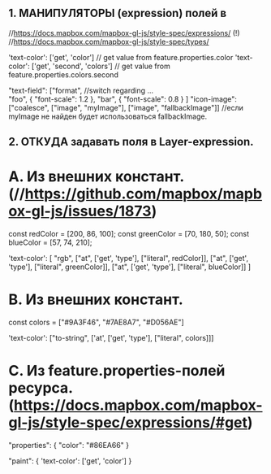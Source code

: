 ## 1. МАНИПУЛЯТОРЫ (expression) полей в 
//https://docs.mapbox.com/mapbox-gl-js/style-spec/expressions/  (!)
//https://docs.mapbox.com/mapbox-gl-js/style-spec/types/

'text-color': ['get', 'color']             // get value from feature.properties.color
'text-color': ['get', 'second', 'colors']   // get value from feature.properties.colors.second

"text-field": ["format",        //switch regarding ...   
        "foo", { "font-scale": 1.2 },
        "bar", { "font-scale": 0.8 }
]
"icon-image": ["coalesce", ["image", "myImage"], ["image", "fallbackImage"]] //если myImage не найден будет использоваться fallbackImage. 





## 2. ОТКУДА задавать поля в Layer-expression.

# A. Из внешних констант.   (//https://github.com/mapbox/mapbox-gl-js/issues/1873)
const redColor = [200, 86, 100];
const greenColor = [70, 180, 50];
const blueColor = [57, 74, 210];

'text-color': [
  "rgb",
  ["at", ['get', 'type'], ["literal", redColor]],
  ["at", ['get', 'type'], ["literal", greenColor]],
  ["at", ['get', 'type'], ["literal", blueColor]]
]

# B. Из внешних констант.
const colors = ["#9A3F46", "#7AE8A7", "#D056AE"]

'text-color': ["to-string", ['at', ['get', 'type'], ["literal", colors]]]


# C. Из feature.properties-полей ресурса.  (https://docs.mapbox.com/mapbox-gl-js/style-spec/expressions/#get)
"properties": {
  "color": "#86EA66"
}

"paint": {
   'text-color': ['get', 'color']
}













